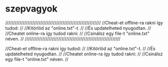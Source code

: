 # szepvagyok
////////////////////////////////////////////////////////////
//Cheat-et offline-ra rakni így tudod:                    //
//Kitörlöd az "online.txt"-t.                             //
//És updatelheted nyugodtan.                              //
//Cheatet online-ra így tudod rakni:                      //
//Csinálsz egy file-t "online.txt" néven.                 //
////////////////////////////////////////////////////////////


//Cheat-et offline-ra rakni így tudod:                    //
//Kitörlöd az "online.txt"-t.                             //
//És updatelheted nyugodtan.                              //
//Cheatet online-ra így tudod rakni:                      //
//Csinálsz egy file-t "online.txt" néven.                 //
